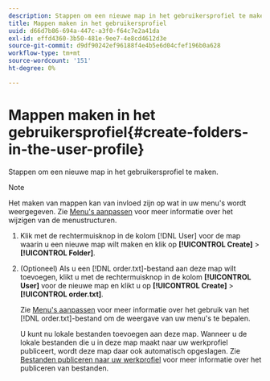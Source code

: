 ```yaml
---
description: Stappen om een nieuwe map in het gebruikersprofiel te maken.
title: Mappen maken in het gebruikersprofiel
uuid: d66d7b86-694a-447c-a3f0-f64c7e2a41da
exl-id: effd4360-3b50-481e-9ee7-4e8cd4612d3e
source-git-commit: d9df90242ef96188f4e4b5e6d04cfef196b0a628
workflow-type: tm+mt
source-wordcount: '151'
ht-degree: 0%

---
```


# Mappen maken in het gebruikersprofiel{#create-folders-in-the-user-profile}

Stappen om een nieuwe map in het gebruikersprofiel te maken.

>[!NOTE]
>
>Het maken van mappen kan van invloed zijn op wat in uw menu&#39;s wordt weergegeven. Zie [Menu&#39;s aanpassen](../../../../home/c-get-started/c-intf-anlys-ftrs/c-ctm-menus/c-ctm-menus.md#concept-93d4c09cb7f34cd293b7b64fba1cf894) voor meer informatie over het wijzigen van de menustructuren.

1. Klik met de rechtermuisknop in de kolom [!DNL User] voor de map waarin u een nieuwe map wilt maken en klik op **[!UICONTROL Create]** > **[!UICONTROL Folder]**.
1. (Optioneel) Als u een [!DNL order.txt]-bestand aan deze map wilt toevoegen, klikt u met de rechtermuisknop in de kolom **[!UICONTROL User]** voor de nieuwe map en klikt u op **[!UICONTROL Create]** > **[!UICONTROL order.txt]**.

   Zie [Menu&#39;s aanpassen](../../../../home/c-get-started/c-intf-anlys-ftrs/c-ctm-menus/c-ctm-menus.md#concept-93d4c09cb7f34cd293b7b64fba1cf894) voor meer informatie over het gebruik van het [!DNL order.txt]-bestand om de weergave van uw menu&#39;s te bepalen.

   U kunt nu lokale bestanden toevoegen aan deze map. Wanneer u de lokale bestanden die u in deze map maakt naar uw werkprofiel publiceert, wordt deze map daar ook automatisch opgeslagen. Zie [Bestanden publiceren naar uw werkprofiel](../../../../home/c-get-started/c-admin-intrf/c-prof-mgr/t-pub-files-wkg-prof.md#task-a0106e010c834d16bd60eef4721b6af9) voor meer informatie over het publiceren van bestanden.
